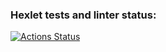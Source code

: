### Hexlet tests and linter status:
[![Actions Status](https://github.com/nikitinskaya/backend-project-lvl2/workflows/hexlet-check/badge.svg)](https://github.com/nikitinskaya/backend-project-lvl2/actions)